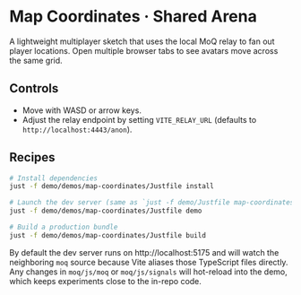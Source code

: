 # Map Coordinates · Shared Arena

A lightweight multiplayer sketch that uses the local MoQ relay to fan out player locations. Open multiple browser tabs to see avatars move across the same grid.

## Controls

- Move with WASD or arrow keys.
- Adjust the relay endpoint by setting `VITE_RELAY_URL` (defaults to `http://localhost:4443/anon`).

## Recipes

```bash
# Install dependencies
just -f demo/demos/map-coordinates/Justfile install

# Launch the dev server (same as `just -f demo/Justfile map-coordinates`)
just -f demo/demos/map-coordinates/Justfile demo

# Build a production bundle
just -f demo/demos/map-coordinates/Justfile build
```

By default the dev server runs on http://localhost:5175 and will watch the neighboring `moq` source because Vite aliases those TypeScript files directly. Any changes in `moq/js/moq` or `moq/js/signals` will hot-reload into the demo, which keeps experiments close to the in-repo code.
